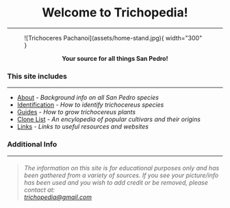 <h1 style="text-align: center;">Welcome to Trichopedia!</h1>
<hr>

<figure markdown>
  ![Trichoceres Pachanoi](assets/home-stand.jpg){ width="300" }
</figure>

<p style="text-align: center; font-weight: bold;">Your source for all things San Pedro!</p>


### This site includes
---
<!-- <p style="text-align: center;">This site includes:</p> -->

* [About](about/about.md) - *Background info on all San Pedro species*
* [Identification](identify.md) - *How to identify trichocereus species*
* [Guides](grow-guides/seed.md) - *How to grow trichocereus plants*
* [Clone List](clones/index.md) - *An encylopedia of popular cultivars and their origins*
* [Links](links.md) - *Links to useful resources and websites*

### Additional Info
---
>*<h6>The information on this site is for educational purposes only and has been gathered from a variety of sources. If you see your picture/info has been used and you wish to add credit or be removed, please contact at:*  
>*trichopedia@gmail.com</h6>*
